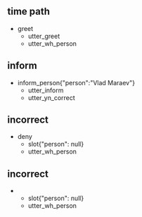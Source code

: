 ## time path
* greet
  - utter_greet
  - utter_wh_person

## inform
* inform_person{"person":"Vlad Maraev"}
  - utter_inform
  - utter_yn_correct
  
## incorrect  
* deny
  - slot{"person": null}
  - utter_wh_person

## incorrect  
* 
  - slot{"person": null}
  - utter_wh_person
